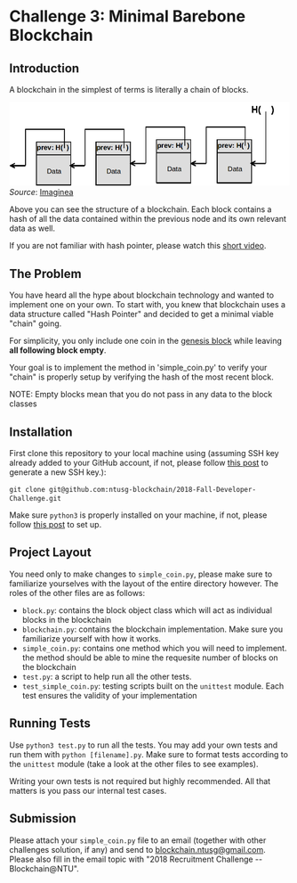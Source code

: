 # Challenge 3: Minimal Barebone Blockchain

## Introduction

A blockchain in the simplest of terms is literally a chain of blocks.

![BLockchain](img/simple_block_chain.png "Blockchain")
_Source_: [Imaginea](https://blog.imaginea.com/from-bitcoin-to-blockchain-to-ethereum-part-2/)

Above you can see the structure of a blockchain. Each block contains a hash of all the data contained within the previous node and its own relevant data as well.

If you are not familiar with hash pointer, please watch this [short video](https://www.coursera.org/lecture/cryptocurrency/hash-pointers-and-data-structures-EYEAo).

## The Problem

You have heard all the hype about blockchain technology and wanted to implement one on your own. To start with, you knew that blockchain uses a data structure called "Hash Pointer" and decided to get a minimal viable "chain" going.

For simplicity, you only include one coin in the [genesis block](https://en.bitcoin.it/wiki/Genesis_block) while leaving **all following block empty**.

Your goal is to implement the method in 'simple_coin.py' to verify your "chain" is properly setup by verifying the hash of the most recent block.

NOTE: Empty blocks mean that you do not pass in any data to the block classes

## Installation

First clone this repository to your local machine using (assuming SSH key already added to your GitHub account, if not, please follow [this post](https://help.github.com/articles/adding-a-new-ssh-key-to-your-github-account/) to generate a new SSH key.):

```shell
git clone git@github.com:ntusg-blockchain/2018-Fall-Developer-Challenge.git
```

Make sure `python3` is properly installed on your machine, if not, please follow [this post](https://realpython.com/installing-python/) to set up.

## Project Layout

You need only to make changes to `simple_coin.py`, please make sure to familiarize yourselves with the layout of the entire directory however. The roles of the other files are as follows:

* `block.py`: contains the block object class which will act as individual blocks in the blockchain
* `blockchain.py`: contains the blockchain implementation. Make sure you familiarize yourself with how it works.
* `simple_coin.py`: contains one method which you will need to implement. the method should be able to mine the requesite number of blocks on the blockchain
* `test.py`: a script to help run all the other tests.
* `test_simple_coin.py`: testing scripts built on the `unittest` module. Each test ensures the validity of your implementation

## Running Tests

Use `python3 test.py` to run all the tests. You may add your own tests and run them with `python [filename].py`. Make sure to format tests according to the `unittest` module (take a look at the other files to see examples).

Writing your own tests is not required but highly recommended. All that matters is you pass our internal test cases.

## Submission

Please attach your `simple_coin.py` file to an email (together with other challenges solution, if any) and send to [blockchain.ntusg@gmail.com](mailto:blockchain.ntusg@gmail.com). Please also fill in the email topic with "2018 Recruitment Challenge -- Blockchain@NTU".